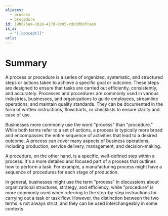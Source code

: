 ```yaml
---
aliases:
  - process
  - procedure
id: 19b675aa-1b28-427d-8c05-cdc0db6fcee0
is_a:
  - "[[concept]]"
urls:
---
```

# Summary
A process or procedure is a series of organized, systematic, and structured steps or actions taken to achieve a specific goal or outcome. These steps are designed to ensure that tasks are carried out efficiently, consistently, and accurately. Processes and procedures are commonly used in various industries, businesses, and organizations to guide employees, streamline operations, and maintain quality standards. They can be documented in the form of written instructions, flowcharts, or checklists to ensure clarity and ease of use.

Businesses more commonly use the word "process" than "procedure." While both terms refer to a set of actions, a process is typically more broad and encompasses the entire sequence of activities that lead to a desired outcome. A process can cover many aspects of business operations, including production, service delivery, management, and decision-making.

A procedure, on the other hand, is a specific, well-defined step within a process. It's a more detailed and focused part of a process that outlines how to perform a task. For example, a manufacturing process might have a sequence of procedures for each stage of production.

In general, businesses might use the term "process" in discussions about organizational structures, strategy, and efficiency, while "procedure" is more commonly used when referring to the step-by-step instructions for carrying out a task or task flow. However, the distinction between the two terms is not always strict, and they can be used interchangeably in some contexts.
